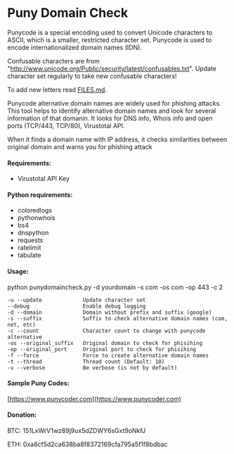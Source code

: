 # Puny Domain Check

Punycode is a special encoding used to convert Unicode characters to ASCII, which is a smaller, restricted character set. Punycode is used to encode internationalized domain names (IDN).

Confusable characters are from "http://www.unicode.org/Public/security/latest/confusables.txt". Update character set regularly to take new confusable characters!

To add new letters read [FILES.md](misc/FILES.md).

Punycode alternative domain names are widely used for phishing attacks. This tool helps to identify alternative domain names and look for several information of that domanin. It looks for DNS info, Whois info and open ports (TCP/443, TCP/80), Virustotal API.

When it finds a domain name with IP address, it checks similarities between original domain and warns you for phishing attack

#### Requirements: ####
* Virustotal API Key


#### Python requirements: ####
* coloredlogs
* pythonwhois
* bs4
* dnspython
* requests
* ratelimit
* tabulate

#### Usage: #### 
python punydomaincheck.py -d yourdomain -s com -os com -op 443 -c 2

    -u --update             Update character set
    --debug                 Enable debug logging
    -d --domain             Domain without prefix and suffix (google)
    -s --suffix             Suffix to check alternative domain names (com, net, etc)
    -c --count              Character count to change with punycode alternative
    -os --original_suffix   Original domain to check for phisihing
    -op --original_port     Original port to check for phisihing
    -f --force              Force to create alternative domain names
    -t --thread             Thread count (Default: 10)
    -v --verbose            Be verbose (is not by default)

#### Sample Puny Codes:

[https://www.punycoder.com](https://www.punycoder.com)

#### Donation:

BTC: 151LxWrV1wz89j9ux5dZDWY6sGxt9oNkfJ

ETH: 0xa8cf5d2ca638ba8f8372169cfa795a5f1f8bdbac
